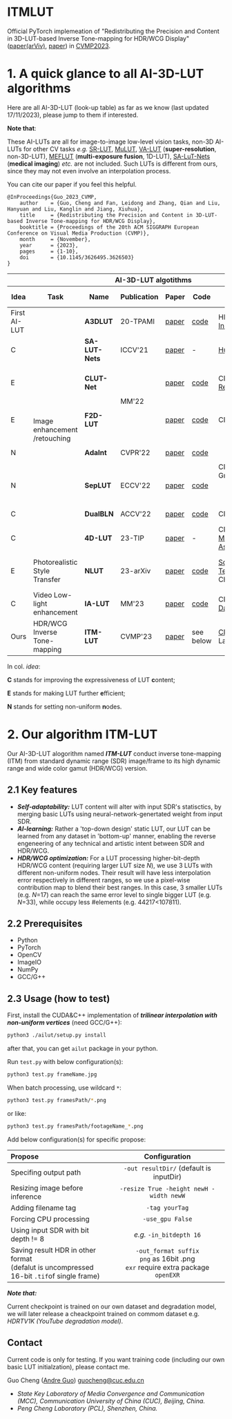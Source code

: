 # ITMLUT
Official PyTorch implemeation of "Redistributing the Precision and Content in 3D-LUT-based Inverse Tone-mapping for HDR/WCG Display"([paper(arViv)](https://arxiv.org/abs/2309.17160), [paper](https://dl.acm.org/doi/abs/10.1145/3626495.3626503)) in [CVMP2023](https://www.cvmp-conference.org/2023/).

# 1. A quick glance to all AI-3D-LUT algorithms

Here are all AI-3D-LUT (look-up table) as far as we know (last updated 17/11/2023), please jump to them if interested.

**Note that**:

These AI-LUTs are all for image-to-image low-level vision tasks, non-3D AI-LUTs for other CV tasks *e.g.* [SR-LUT](https://openaccess.thecvf.com/content/CVPR2021/papers/Jo_Practical_Single-Image_Super-Resolution_Using_Look-Up_Table_CVPR_2021_paper.pdf), [MuLUT](https://link.springer.com/content/pdf/10.1007/978-3-031-19797-0_14), [VA-LUT](https://arxiv.org/pdf/2303.00334v1) (**super-resolution**, non-3D-LUT), [MEFLUT](https://openaccess.thecvf.com/content/ICCV2023/papers/Jiang_MEFLUT_Unsupervised_1D_Lookup_Tables_for_Multi-exposure_Image_Fusion_ICCV_2023_paper.pdf) (**multi-exposure fusion**, 1D-LUT), [SA-LuT-Nets](https://link.springer.com/content/pdf/10.1007/978-3-030-59719-1_22.pdf) (**medical imaging**) *etc.* are not included. Such LUTs is different from ours, since they may not even involve an interpolation process.

You can cite our paper if you feel this helpful.

    @InProceedings{Guo_2023_CVMP,
        author    = {Guo, Cheng and Fan, Leidong and Zhang, Qian and Liu, Hanyuan and Liu, Kanglin and Jiang, Xiuhua},
        title     = {Redistributing the Precision and Content in 3D-LUT-based Inverse Tone-mapping for HDR/WCG Display},
        booktitle = {Proceedings of the 20th ACM SIGGRAPH European Conference on Visual Media Production (CVMP)},
        month     = {November},
        year      = {2023},
        pages     = {1-10},
        doi       = {10.1145/3626495.3626503}
    }

<table>
<thead>
  <tr>
    <th colspan="7">AI-3D-LUT algotithms</th>
    <th colspan="3">Expressiveness of the trained LUT</th>
    <th rowspan="2">Output of<br>neural network(s)<br></th>
    <th rowspan="2">Nodes<br>(packing)<br></th>
  </tr>
  <tr>
    <th>Idea</th>
    <th>Task</th>
    <th>Name<br></th>
    <th>Publication</th>
    <th>Paper<br></th>
    <th>Code</th>
    <th>Institution</th>
    <th>#BasicLUT</th>
    <th>LUT size each</th>
    <th>(#) Extra dimension</th>
  </tr>
</thead>
<tbody>
  <tr>
    <td>First AI-LUT</td>
    <td rowspan="8">Image<br>enhancement<br>/retouching<br></td>
    <td><b>A3DLUT</b></td>
    <td>20-TPAMI</td>
    <td><a href="https://ieeexplore.ieee.org/abstract/document/9206076" target="_blank" rel="noopener noreferrer">paper</a></td>
    <td><a href="https://github.com/HuiZeng/Image-Adaptive-3DLUT" target="_blank" rel="noopener noreferrer">code</a></td>
    <td>HK_PolyU &amp; <a href="https://www.dji.com/" target="_blank" rel="noopener noreferrer">DJI Innovation</a></td>
    <td>3&times;1</td>
    <td>3&times;33<sup>3</sup></td>
    <td>-</td>
    <td>weights (of basic LUTs)</td>
    <td rowspan="4">uniform</td>
  </tr>
  <tr>
    <td>C</td>
    <td><b>SA-LUT-Nets</b></td>
    <td>ICCV'21</td>
    <td><a href="https://openaccess.thecvf.com/content/ICCV2021/papers/Wang_Real-Time_Image_Enhancer_via_Learnable_Spatial-Aware_3D_Lookup_Tables_ICCV_2021_paper.pdf" target="_blank" rel="noopener noreferrer">paper</a></td>
    <td>-</td>
    <td><a href="https://www.noahlab.com.hk/" target="_blank" rel="noopener noreferrer">Huawei Noah's Ark Lab</a></td>
    <td>3&times;10</td>
    <td>3&times;33<sup>3</sup></td>
    <td>(10) category</td>
    <td>weights &amp; category map</td>
  </tr>
  <tr>
    <td>E<br></td>
    <td><b>CLUT-Net</b></td>
    <td rowspan="2">MM'22</td>
    <td><a href="https://dl.acm.org/doi/10.1145/3503161.3547879" target="_blank" rel="noopener noreferrer">paper</a></td>
    <td><a href="https://github.com/Xian-Bei/CLUT-Net/" target="_blank" rel="noopener noreferrer">code</a></td>
    <td>CN_TongjiU &amp; <a href="https://ur.oppo.com/" target="_blank" rel="noopener noreferrer">OPPO Research</a></td>
    <td>20&times;1<br></td>
    <td>3&times;5&times;20 (compressed LUT representation)</td>
    <td>-</td>
    <td rowspan="2">weights</td>
  </tr>
  <tr>
    <td>E</td>
    <td><b>F2D-LUT</b></td>
    <td><a href="https://dl.acm.org/doi/abs/10.1145/3503161.3548325" target="_blank" rel="noopener noreferrer">paper</a></td>
    <td><a href="https://github.com/shedy-pub/I2VEnhance" target="_blank" rel="noopener noreferrer">code</a></td>
    <td>CN_TsinghuaU</td>
    <td>6&times;3</td>
    <td>2&times;33<sup>2</sup> (3D LUT decoupled to 2D LUTs) </td>
    <td>(3) R-G/R-B/G-B channel order</td>
  </tr>
  <tr>
    <td>N</td>
    <td><b>AdaInt</b></td>
    <td>CVPR'22</td>
    <td><a href="https://openaccess.thecvf.com/content/CVPR2022/papers/Yang_AdaInt_Learning_Adaptive_Intervals_for_3D_Lookup_Tables_on_Real-Time_CVPR_2022_paper.pdf" target="_blank" rel="noopener noreferrer">paper</a></td>
    <td><a href="https://github.com/ImCharlesY/AdaInt" target="_blank" rel="noopener noreferrer">code</a></td>
    <td rowspan="2">CN_SJTU &amp; Alibaba Group</td>
    <td>3&times;1</td>
    <td>3&times;33<sup>3</sup></td>
    <td rowspan="3">-</td>
    <td>weights &amp; nodes</td>
    <td>learned non-uniform</td>
  </tr>
  <tr>
    <td>N</td>
    <td><b>SepLUT</b></td>
    <td>ECCV'22</td>
    <td><a href="https://link.springer.com/content/pdf/10.1007/978-3-031-19797-0_12" target="_blank" rel="noopener noreferrer">paper</a></td>
    <td><a href="https://github.com/ImCharlesY/SepLUT" target="_blank" rel="noopener noreferrer">code</a></td>
    <td>no</td>
    <td>3&times;9<sup>3</sup> or 3&times;17<sup>3</sup></td>
    <td>directly 1D &amp; 3D LUTs</td>
    <td>learned non-linear by 1D LUT</td>
  </tr>
  <tr>
    <td>C<br></td>
    <td><b>DualBLN</b></td>
    <td>ACCV'22</td>
    <td><a href="https://openaccess.thecvf.com/content/ACCV2022/papers/Zhang_DualBLN_Dual_Branch_LUT-aware_Network_for_Real-time_Image_Retouching_ACCV_2022_paper.pdf" target="_blank" rel="noopener noreferrer">paper</a></td>
    <td><a href="https://github.com/120326/DualBLN" target="_blank" rel="noopener noreferrer">code</a></td>
    <td>CN_NorthwesternPolyU</td>
    <td>5&times;1</td>
    <td>3&times;36<sup>3</sup></td>
    <td>LUT fusion map</td>
    <td rowspan="4">uniform</td>
  </tr>
  <tr>
    <td>C</td>
    <td><b>4D-LUT</b></td>
    <td>23-TIP</td>
    <td><a href="https://ieeexplore.ieee.org/document/10226494" target="_blank" rel="noopener noreferrer">paper</a></td>
    <td>-</td>
    <td>CN_XianJiaotongU &amp; <a href="https://www.msra.cn" target="_blank" rel="noopener noreferrer">Microsoft Research Asia</a></td>
    <td>3&times;1</td>
    <td>3&times;33<sup>4</sup></td>
    <td>(33) context</td>
    <td>weights &amp; context map</td>
  </tr>
  <tr>
    <td>E</td>
    <td>Photorealistic<br>Style Transfer</td>
    <td><b>NLUT</b></td>
    <td>23-arXiv</td>
    <td><a href="https://arxiv.org/pdf/2303.09170" target="_blank" rel="noopener noreferrer">paper</a></td>
    <td><a href="https://github.com/semchan/NLUT/" target="_blank" rel="noopener noreferrer">code</a></td>
    <td><a href="http://international.sobey.com/index.php" target="_blank" rel="noopener noreferrer">Sobey Digital Technology</a> &amp; Peng Cheng Lab</td>
    <td>2048&times;1</td>
    <td>3&times;32&times;32 (compressed LUT representation)</td>
    <td>-</td>
    <td>weights</td>
  </tr>
  <tr>
    <td>C</td>
    <td>Video Low-light<br>enhancement<br></td>
    <td><b>IA-LUT</b></td>
    <td>MM'23</td>
    <td><a href="https://dl.acm.org/doi/10.1145/3581783.3611933" target="_blank" rel="noopener noreferrer">paper</a></td>
    <td><a href="https://github.com/Wenhao-Li-%20777/FastLLVE" target="_blank" rel="noopener noreferrer">code</a></td>
    <td>CN_SJTU &amp; <a href="https://damo.alibaba.com/" target="_blank" rel="noopener noreferrer">Alibaba Damo Academy</a></td>
    <td>3&times;1</td>
    <td>3&times;33<sup>4</sup></td>
    <td>(33) intensity</td>
    <td>weights &amp; intensity map</td>
  </tr>
  <tr>
    <td>Ours</td>
    <td>HDR/WCG Inverse<br>Tone-mapping</td>
    <td><b>ITM-LUT</b><br></td>
    <td>CVMP'23</td>
    <td><a href="https://dl.acm.org/doi/abs/10.1145/3626495.3626503" target="_blank" rel="noopener noreferrer">paper</a></td>
    <td>see below</td>
    <td><a href="https://en.cuc.edu.cn/" target="_blank" rel="noopener noreferrer">CN_CUC</a> &amp; Peng Cheng Lab</td>
    <td>5&times;3</td>
    <td>3&times;17<sup>3</sup></td>
    <td>(3) luminance probability<br>(contribution)<br></td>
    <td>weights</td>
    <td>explicitly defined<br>non-uniform<br></td>
  </tr>
</tbody>
</table>

In col. *idea*:

**C** stands for improving the expressiveness of LUT **c**ontent;

**E** stands for making LUT further **e**fficient;

**N** stands for setting non-uniform **n**odes.

# 2. Our algorithm ITM-LUT

Our AI-3D-LUT alogorithm named ***ITM-LUT*** conduct inverse tone-mapping (ITM) from standard dynamic range (SDR) image/frame to its high dynamic range and wide color gamut (HDR/WCG) version.

## 2.1 Key features

- ***Self-adaptability:*** LUT content will alter with input SDR's statisctics, by merging basic LUTs using neural-network-genertated weight from input SDR.
- ***AI-learning:*** Rather a 'top-down design' static LUT, our LUT can be learned from any dataset in 'bottom-up' manner, enabling the reverse engeneering of any technical and artistic intent between SDR and HDR/WCG.
- ***HDR/WCG optimization:*** For a LUT processing higher-bit-depth HDR/WCG content (requiring larger LUT size *N*), we use 3 LUTs with different non-uniform nodes. Their result will have less interpolation error respectively in different ranges, so we use a pixel-wise contribution map to blend their best ranges. In this case, 3 smaller LUTs (e.g. *N*=17) can reach the same error level to single bigger LUT (e.g. *N*=33), while occupy less #elements (e.g. 44217<107811).

## 2.2 Prerequisites

- Python
- PyTorch
- OpenCV
- ImageIO
- NumPy
- GCC/G++

## 2.3 Usage (how to test)

First, install the CUDA&C++ implementation of ***trilinear interpolation with non-uniform vertices*** (need GCC/G++):

```bash
python3 ./ailut/setup.py install
```
after that, you can get `ailut` package in your python.

Run `test.py` with below configuration(s):

```bash
python3 test.py frameName.jpg
```

When batch processing, use wildcard `*`:

```bash
python3 test.py framesPath/*.png
```

or like:

```bash
python3 test.py framesPath/footageName_*.png
```

Add below configuration(s) for specific propose:

| Propose                                                                                          |                                    Configuration                                     |
|:-------------------------------------------------------------------------------------------------|:------------------------------------------------------------------------------------:|
| Specifing output path                                                                            |                       `-out resultDir/` (default is inputDir)                        |
| Resizing image before inference                                                                  |                       `-resize True -height newH -width newW`                        |
| Adding filename tag                                                                              |                                    `-tag yourTag`                                    |
| Forcing CPU processing                                                                           |                                   `-use_gpu False`                                   |
| Using input SDR with bit depth != 8                                                              |                               *e.g.* `-in_bitdepth 16`                               |
| Saving result HDR in other format<br/>(defalut is uncompressed<br/>16-bit `.tif`of single frame) | `-out_format suffix`<br>`png` as 16bit .png<br>`exr` require extra package `openEXR` |

***Note that:***

Current checkpoint is trained on our own dataset and degradation model, we will later release a cheackpoint trained on commom dataset e.g. *HDRTV1K (YouTube degradation model)*.

## Contact

Current code is only for testing. If you want training code (including our own basic LUT initialzation), please contact me.

Guo Cheng ([Andre Guo](https://orcid.org/orcid=0000-0002-2660-2267)) guocheng@cuc.edu.cn

- *State Key Laboratory of Media Convergence and Communication (MCC),
Communication University of China (CUC), Beijing, China.*
- *Peng Cheng Laboratory (PCL), Shenzhen, China.*
